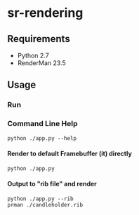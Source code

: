 # sr-rendering

## Requirements

- Python 2.7
- RenderMan 23.5

## Usage

### Run

### Command Line Help

```shell
python ./app.py --help
```

#### Render to default Framebuffer (it) directly

```shell
python ./app.py
```

#### Output to "rib file" and render

```shell
python ./app.py --rib
prman ./candleholder.rib
```